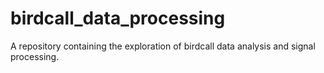 # birdcall_data_processing
A repository containing the exploration of birdcall data analysis and signal processing.
